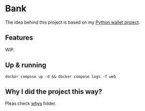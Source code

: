# Bank

The idea behind this project is based on my
[Python wallet project](https://github.com/mrroot5/django-atomic-transactions).

## Features

WIP.

## Up & running

```shell
docker compose up -d && docker compose logs -f web
```

## Why I did the project this way?

Pleas check [whys](./whys/README.md) folder.
